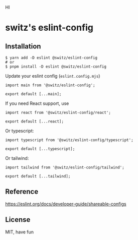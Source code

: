 HI

# switz's eslint-config

## Installation

```
$ yarn add -D eslint @switz/eslint-config
# or
$ pnpm install -D eslint @switz/eslint-config
```

Update your eslint config (`eslint.config.mjs`)

```
import main from '@switz/eslint-config';

export default [...main];
```

If you need React support, use

```
import react from '@switz/eslint-config/react';

export default [...react];
```

Or typescript:

```
import typescript from '@switz/eslint-config/typescript';

export default [...typescript];
```

Or tailwind:

```
import tailwind from '@switz/eslint-config/tailwind';

export default [...tailwind];
```

## Reference

https://eslint.org/docs/developer-guide/shareable-configs

## License

MIT, have fun
